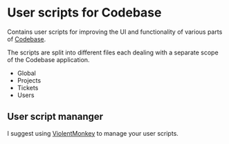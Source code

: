 # User scripts for Codebase

Contains user scripts for improving the UI and functionality of various parts of [Codebase](https://www.codebasehq.com).

The scripts are split into different files each dealing with a separate scope of the Codebase application.

* Global
* Projects
* Tickets
* Users

## User script mananger

I suggest using [ViolentMonkey](https://violentmonkey.github.io/) to manage your user scripts.
